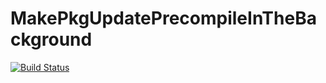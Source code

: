 # MakePkgUpdatePrecompileInTheBackground

[![Build Status](https://travis-ci.org/staticfloat/MakePkgUpdatePrecompileInTheBackground.jl.svg?branch=master)](https://travis-ci.org/staticfloat/MakePkgUpdatePrecompileInTheBackground.jl)
